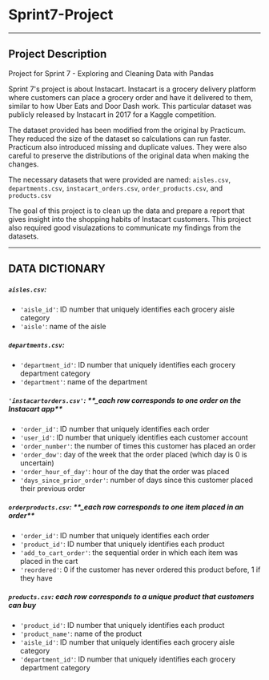 # Sprint7-Project

---

## Project Description

Project for Sprint 7 - Exploring and Cleaning Data with Pandas

Sprint 7's project is about Instacart. Instacart is a grocery delivery platform where customers can place a grocery order and have it delivered to them, similar to how Uber Eats and Door Dash work. This particular dataset was publicly released by Instacart in 2017 for a Kaggle competition.

The dataset provided has been modified from the original by Practicum. They reduced the size of the dataset so calculations can run faster. Practicum also introduced missing and duplicate values. They were also careful to preserve the distributions of the original data when making the changes.

The necessary datasets that were provided are named: <code>aisles.csv</code>, <code>departments.csv</code>, <code>instacart_orders.csv</code>, <code>order_products.csv</code>, and <code>products.csv</code>

The goal of this project is to clean up the data and prepare a report that gives insight into the shopping habits of Instacart customers.
This project also required good visulazations to communicate my findings from the datasets.

---

## DATA DICTIONARY

##### <code>aisles.csv</code>:

- <code>'aisle_id'</code>: ID number that uniquely identifies each grocery aisle category
- <code>'aisle'</code>: name of the aisle

##### <code>departments.csv</code>:

- <code>'department_id'</code>: ID number that uniquely identifies each grocery department category
- <code>'department'</code>: name of the department

##### <code>'instacart*orders.csv'</code>: \*\*\_each row corresponds to one order on the Instacart app*\*\*

- <code>'order_id'</code>: ID number that uniquely identifies each order
- <code>'user_id'</code>: ID number that uniquely identifies each customer account
- <code>'order_number'</code>: the number of times this customer has placed an order
- <code>'order_dow'</code>: day of the week that the order placed (which day is 0 is uncertain)
- <code>'order_hour_of_day'</code>: hour of the day that the order was placed
- <code>'days_since_prior_order'</code>: number of days since this customer placed their previous order

##### <code>order*products.csv</code>: \*\*\_each row corresponds to one item placed in an order*\*\*

- <code>'order_id'</code>: ID number that uniquely identifies each order
- <code>'product_id'</code>: ID number that uniquely identifies each product
- <code>'add_to_cart_order'</code>: the sequential order in which each item was placed in the cart
- <code>'reordered'</code>: 0 if the customer has never ordered this product before, 1 if they have

##### <code>products.csv</code>: **_each row corresponds to a unique product that customers can buy_**

- <code>'product_id'</code>: ID number that uniquely identifies each product
- <code>'product_name'</code>: name of the product
- <code>'aisle_id'</code>: ID number that uniquely identifies each grocery aisle category
- <code>'department_id'</code>: ID number that uniquely identifies each grocery department category
